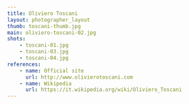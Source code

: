 ```yaml
---
title: Oliviero Toscani
layout: photographer_layout
thumb: toscani-thumb.jpg
main: oliviero-toscani-02.jpg
shots:
    - toscani-01.jpg
    - toscani-03.jpg
    - toscani-04.jpg
references:
    - name: Official site
      url: http://www.olivierotoscani.com
    - name: Wikipedia
      url: https://it.wikipedia.org/wiki/Oliviero_Toscani
---
```

